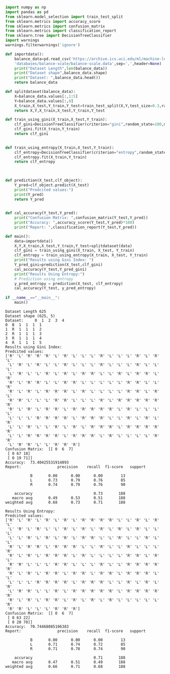 ```python
import numpy as np
import pandas as pd
from sklearn.model_selection import train_test_split
from sklearn.metrics import accuracy_score
from sklearn.metrics import confusion_matrix
from sklearn.metrics import classification_report
from sklearn.tree import DecisionTreeClassifier
import warnings  
warnings.filterwarnings('ignore')
```


```python
def importdata():
    balance_data=pd.read_csv('https://archive.ics.uci.edu/ml/machine-learning-'+
    'databases/balance-scale/balance-scale.data',sep=',',header=None)
    print("Dataset Length",len(balance_data))
    print("Dataset shape",balance_data.shape)
    print("Dataset: ",balance_data.head())
    return balance_data
```


```python
def splitdataset(balance_data):
    X=balance_data.values[:,1:5]
    Y=balance_data.values[:,0]
    X_train,X_test,Y_train,Y_test=train_test_split(X,Y,test_size=0.3,random_state=100)
    return X,Y,X_train,X_test,Y_train,Y_test
```


```python
def train_using_gini(X_train,X_test,Y_train):
    clf_gini=DecisionTreeClassifier(criterion="gini",random_state=100,max_depth=3,min_samples_leaf=5)
    clf_gini.fit(X_train,Y_train)
    return clf_gini
    
```


```python
def train_using_entropy(X_train,X_test,Y_train):
    clf_entropy=DecisionTreeClassifier(criterion="entropy",random_state=100,max_depth=3,min_samples_leaf=5)
    clf_entropy.fit(X_train,Y_train)
    return clf_entropy
    
    
```


```python
def prediction(X_test,clf_object):
    Y_pred=clf_object.predict(X_test)
    print("Predcited values:")
    print(Y_pred)
    return Y_pred
    
```


```python
def cal_accuracy(Y_test,Y_pred):
    print("Confusion Matrix: ",confusion_matrix(Y_test,Y_pred))
    print("Accuracy: ",accuracy_score(Y_test,Y_pred)*100)
    print("Report: ",classification_report(Y_test,Y_pred))
```


```python
def main():
    data=importdata()
    X,Y,X_train,X_test,Y_train,Y_test=splitdataset(data)
    clf_gini = train_using_gini(X_train, X_test, Y_train)
    clf_entropy = train_using_entropy(X_train, X_test, Y_train)
    print("Results using Gini Index: ")
    Y_pred_gini=prediction(X_test,clf_gini)
    cal_accuracy(Y_test,Y_pred_gini)
    print("Results Using Entropy:")
    # Prediction using entropy
    y_pred_entropy = prediction(X_test, clf_entropy)
    cal_accuracy(Y_test, y_pred_entropy)
                              
if __name__=="__main__":
    main()                           
```

    Dataset Length 625
    Dataset shape (625, 5)
    Dataset:     0  1  2  3  4
    0  B  1  1  1  1
    1  R  1  1  1  2
    2  R  1  1  1  3
    3  R  1  1  1  4
    4  R  1  1  1  5
    Results using Gini Index: 
    Predcited values:
    ['R' 'L' 'R' 'R' 'R' 'L' 'R' 'L' 'L' 'L' 'R' 'L' 'L' 'L' 'R' 'L' 'R' 'L'
     'L' 'R' 'L' 'R' 'L' 'L' 'R' 'L' 'L' 'L' 'R' 'L' 'L' 'L' 'R' 'L' 'L' 'L'
     'L' 'R' 'L' 'L' 'R' 'L' 'R' 'L' 'R' 'R' 'L' 'L' 'R' 'L' 'R' 'R' 'L' 'R'
     'R' 'L' 'R' 'R' 'L' 'L' 'R' 'R' 'L' 'L' 'L' 'L' 'L' 'R' 'R' 'L' 'L' 'R'
     'R' 'L' 'R' 'L' 'R' 'R' 'R' 'L' 'R' 'L' 'L' 'L' 'L' 'R' 'R' 'L' 'R' 'L'
     'R' 'R' 'L' 'L' 'L' 'R' 'R' 'L' 'L' 'L' 'R' 'L' 'R' 'R' 'R' 'R' 'R' 'R'
     'R' 'L' 'R' 'L' 'R' 'R' 'L' 'R' 'R' 'R' 'R' 'R' 'L' 'R' 'L' 'L' 'L' 'L'
     'L' 'L' 'L' 'R' 'R' 'R' 'R' 'L' 'R' 'R' 'R' 'L' 'L' 'R' 'L' 'R' 'L' 'R'
     'L' 'L' 'R' 'L' 'L' 'R' 'L' 'R' 'L' 'R' 'R' 'R' 'L' 'R' 'R' 'R' 'R' 'R'
     'L' 'L' 'R' 'R' 'R' 'R' 'L' 'R' 'R' 'R' 'L' 'R' 'L' 'L' 'L' 'L' 'R' 'R'
     'L' 'R' 'R' 'L' 'L' 'R' 'R' 'R']
    Confusion Matrix:  [[ 0  6  7]
     [ 0 67 18]
     [ 0 19 71]]
    Accuracy:  73.40425531914893
    Report:                precision    recall  f1-score   support
    
               B       0.00      0.00      0.00        13
               L       0.73      0.79      0.76        85
               R       0.74      0.79      0.76        90
    
        accuracy                           0.73       188
       macro avg       0.49      0.53      0.51       188
    weighted avg       0.68      0.73      0.71       188
    
    Results Using Entropy:
    Predcited values:
    ['R' 'L' 'R' 'L' 'R' 'L' 'R' 'L' 'R' 'R' 'R' 'R' 'L' 'L' 'R' 'L' 'R' 'L'
     'L' 'R' 'L' 'R' 'L' 'L' 'R' 'L' 'R' 'L' 'R' 'L' 'R' 'L' 'R' 'L' 'L' 'L'
     'L' 'L' 'R' 'L' 'R' 'L' 'R' 'L' 'R' 'R' 'L' 'L' 'R' 'L' 'L' 'R' 'L' 'L'
     'R' 'L' 'R' 'R' 'L' 'R' 'R' 'R' 'L' 'L' 'R' 'L' 'L' 'R' 'L' 'L' 'L' 'R'
     'R' 'L' 'R' 'L' 'R' 'R' 'R' 'L' 'R' 'L' 'L' 'L' 'L' 'R' 'R' 'L' 'R' 'L'
     'R' 'R' 'L' 'L' 'L' 'R' 'R' 'L' 'L' 'L' 'R' 'L' 'L' 'R' 'R' 'R' 'R' 'R'
     'R' 'L' 'R' 'L' 'R' 'R' 'L' 'R' 'R' 'L' 'R' 'R' 'L' 'R' 'R' 'R' 'L' 'L'
     'L' 'L' 'L' 'R' 'R' 'R' 'R' 'L' 'R' 'R' 'R' 'L' 'L' 'R' 'L' 'R' 'L' 'R'
     'L' 'R' 'R' 'L' 'L' 'R' 'L' 'R' 'R' 'R' 'R' 'R' 'L' 'R' 'R' 'R' 'R' 'R'
     'R' 'L' 'R' 'L' 'R' 'R' 'L' 'R' 'L' 'R' 'L' 'R' 'L' 'L' 'L' 'L' 'L' 'R'
     'R' 'R' 'L' 'L' 'L' 'R' 'R' 'R']
    Confusion Matrix:  [[ 0  6  7]
     [ 0 63 22]
     [ 0 20 70]]
    Accuracy:  70.74468085106383
    Report:                precision    recall  f1-score   support
    
               B       0.00      0.00      0.00        13
               L       0.71      0.74      0.72        85
               R       0.71      0.78      0.74        90
    
        accuracy                           0.71       188
       macro avg       0.47      0.51      0.49       188
    weighted avg       0.66      0.71      0.68       188
    
    


```python

```
